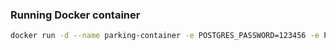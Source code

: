 

### Running Docker container



```bash
docker run -d --name parking-container -e POSTGRES_PASSWORD=123456 -e POSTGRES_USER=parking -e POSTGRES_DB=parking -p 5435:5432 postgres:17
```

